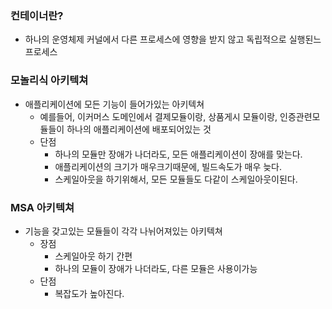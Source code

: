 ### 컨테이너란?
+ 하나의 운영체제 커널에서 다른 프로세스에 영향을 받지 않고 독립적으로 실행된느 프로세스

### 모놀리식 아키텍쳐
+ 애플리케이션에 모든 기능이 들어가있는 아키텍쳐
  + 예를들어, 이커머스 도메인에서 결제모듈이랑, 상품게시 모듈이랑, 인증관련모듈들이 하나의 애플리케이션에 배포되어있는 것
  + 단점
    + 하나의 모듈만 장애가 나더라도, 모든 애플리케이션이 장애를 맞는다.
    + 애플리케이션의 크기가 매우크기때문에, 빌드속도가 매우 늦다.
    + 스케일아웃을 하기위해서, 모든 모듈들도 다같이 스케일아웃이된다.

### MSA 아키텍쳐
+ 기능을 갖고있는 모듈들이 각각 나뉘어져있는 아키텍쳐
  + 장점
    + 스케일아웃 하기 간편
    + 하나의 모듈이 장애가 나더라도, 다른 모듈은 사용이가능
  + 단점
    + 복잡도가 높아진다.
